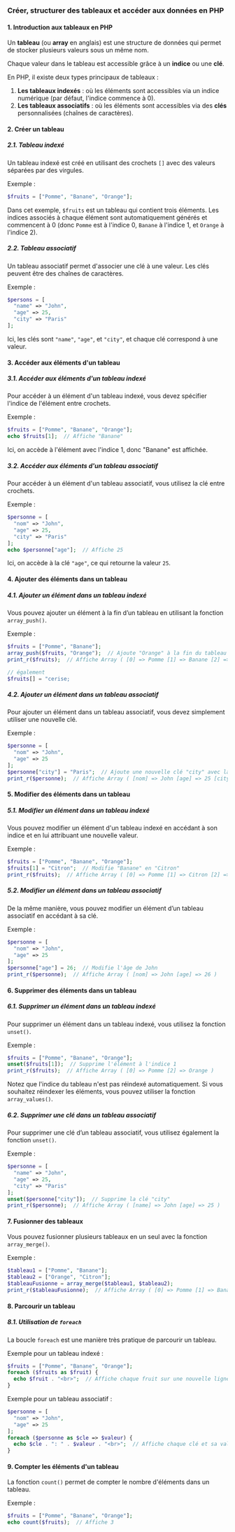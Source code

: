 ### **Créer, structurer des tableaux et accéder aux données en PHP**

#### **1. Introduction aux tableaux en PHP**

Un **tableau** (ou **array** en anglais) est une structure de données qui permet de stocker plusieurs valeurs sous un même nom. 

Chaque valeur dans le tableau est accessible grâce à un **indice** ou une **clé**.

En PHP, il existe deux types principaux de tableaux :
1. **Les tableaux indexés** : où les éléments sont accessibles via un indice numérique (par défaut, l'indice commence à 0).
2. **Les tableaux associatifs** : où les éléments sont accessibles via des **clés** personnalisées (chaînes de caractères).

#### **2. Créer un tableau**

##### **2.1. Tableau indexé**

Un tableau indexé est créé en utilisant des crochets `[]` avec des valeurs séparées par des virgules.

Exemple :
```php
$fruits = ["Pomme", "Banane", "Orange"];
```

Dans cet exemple, `$fruits` est un tableau qui contient trois éléments. Les indices associés à chaque élément sont automatiquement générés et commencent à 0 (donc `Pomme` est à l'indice 0, `Banane` à l'indice 1, et `Orange` à l'indice 2).

##### **2.2. Tableau associatif**

Un tableau associatif permet d'associer une clé à une valeur. Les clés peuvent être des chaînes de caractères.

Exemple :
```php
$persons = [
  "name" => "John",
  "age" => 25,
  "city" => "Paris"
];
```

Ici, les clés sont `"name"`, `"age"`, et `"city"`, et chaque clé correspond à une valeur.

#### **3. Accéder aux éléments d'un tableau**

##### **3.1. Accéder aux éléments d'un tableau indexé**

Pour accéder à un élément d'un tableau indexé, vous devez spécifier l'indice de l'élément entre crochets.

Exemple :
```php
$fruits = ["Pomme", "Banane", "Orange"];
echo $fruits[1];  // Affiche "Banane"
```

Ici, on accède à l'élément avec l'indice 1, donc "Banane" est affichée.

##### **3.2. Accéder aux éléments d'un tableau associatif**

Pour accéder à un élément d'un tableau associatif, vous utilisez la clé entre crochets.

Exemple :
```php
$personne = [
  "nom" => "John",
  "age" => 25,
  "city" => "Paris"
];
echo $personne["age"];  // Affiche 25
```

Ici, on accède à la clé `"age"`, ce qui retourne la valeur `25`.

#### **4. Ajouter des éléments dans un tableau**

##### **4.1. Ajouter un élément dans un tableau indexé**

Vous pouvez ajouter un élément à la fin d’un tableau en utilisant la fonction `array_push()`.

Exemple :
```php
$fruits = ["Pomme", "Banane"];
array_push($fruits, "Orange");  // Ajoute "Orange" à la fin du tableau
print_r($fruits);  // Affiche Array ( [0] => Pomme [1] => Banane [2] => Orange )

// également
$fruits[] = "cerise;
```

##### **4.2. Ajouter un élément dans un tableau associatif**

Pour ajouter un élément dans un tableau associatif, vous devez simplement utiliser une nouvelle clé.

Exemple :
```php
$personne = [
  "nom" => "John",
  "age" => 25
];
$personne["city"] = "Paris";  // Ajoute une nouvelle clé "city" avec la valeur "Paris"
print_r($personne);  // Affiche Array ( [nom] => John [age] => 25 [city] => Paris )
```

#### **5. Modifier des éléments dans un tableau**

##### **5.1. Modifier un élément dans un tableau indexé**

Vous pouvez modifier un élément d'un tableau indexé en accédant à son indice et en lui attribuant une nouvelle valeur.

Exemple :
```php
$fruits = ["Pomme", "Banane", "Orange"];
$fruits[1] = "Citron";  // Modifie "Banane" en "Citron"
print_r($fruits);  // Affiche Array ( [0] => Pomme [1] => Citron [2] => Orange )
```

##### **5.2. Modifier un élément dans un tableau associatif**

De la même manière, vous pouvez modifier un élément d’un tableau associatif en accédant à sa clé.

Exemple :
```php
$personne = [
  "nom" => "John",
  "age" => 25
];
$personne["age"] = 26;  // Modifie l'âge de John
print_r($personne);  // Affiche Array ( [nom] => John [age] => 26 )
```

#### **6. Supprimer des éléments dans un tableau**

##### **6.1. Supprimer un élément dans un tableau indexé**

Pour supprimer un élément dans un tableau indexé, vous utilisez la fonction `unset()`.

Exemple :
```php
$fruits = ["Pomme", "Banane", "Orange"];
unset($fruits[1]);  // Supprime l'élément à l'indice 1
print_r($fruits);  // Affiche Array ( [0] => Pomme [2] => Orange )
```

Notez que l'indice du tableau n'est pas réindexé automatiquement. Si vous souhaitez réindexer les éléments, vous pouvez utiliser la fonction `array_values()`.

##### **6.2. Supprimer une clé dans un tableau associatif**

Pour supprimer une clé d’un tableau associatif, vous utilisez également la fonction `unset()`.

Exemple :
```php
$personne = [
  "name" => "John",
  "age" => 25,
  "city" => "Paris"
];
unset($personne["city"]);  // Supprime la clé "city"
print_r($personne);  // Affiche Array ( [name] => John [age] => 25 )
```

#### **7. Fusionner des tableaux**

Vous pouvez fusionner plusieurs tableaux en un seul avec la fonction `array_merge()`.

Exemple :
```php
$tableau1 = ["Pomme", "Banane"];
$tableau2 = ["Orange", "Citron"];
$tableauFusionne = array_merge($tableau1, $tableau2);
print_r($tableauFusionne);  // Affiche Array ( [0] => Pomme [1] => Banane [2] => Orange [3] => Citron )
```

#### **8. Parcourir un tableau**

##### **8.1. Utilisation de `foreach`**

La boucle `foreach` est une manière très pratique de parcourir un tableau.

Exemple pour un tableau indexé :
```php
$fruits = ["Pomme", "Banane", "Orange"];
foreach ($fruits as $fruit) {
  echo $fruit . "<br>";  // Affiche chaque fruit sur une nouvelle ligne
}
```

Exemple pour un tableau associatif :
```php
$personne = [
  "nom" => "John",
  "age" => 25
];
foreach ($personne as $cle => $valeur) {
  echo $cle . ": " . $valeur . "<br>";  // Affiche chaque clé et sa valeur
}
```

#### **9. Compter les éléments d'un tableau**

La fonction `count()` permet de compter le nombre d'éléments dans un tableau.

Exemple :
```php
$fruits = ["Pomme", "Banane", "Orange"];
echo count($fruits);  // Affiche 3
```
